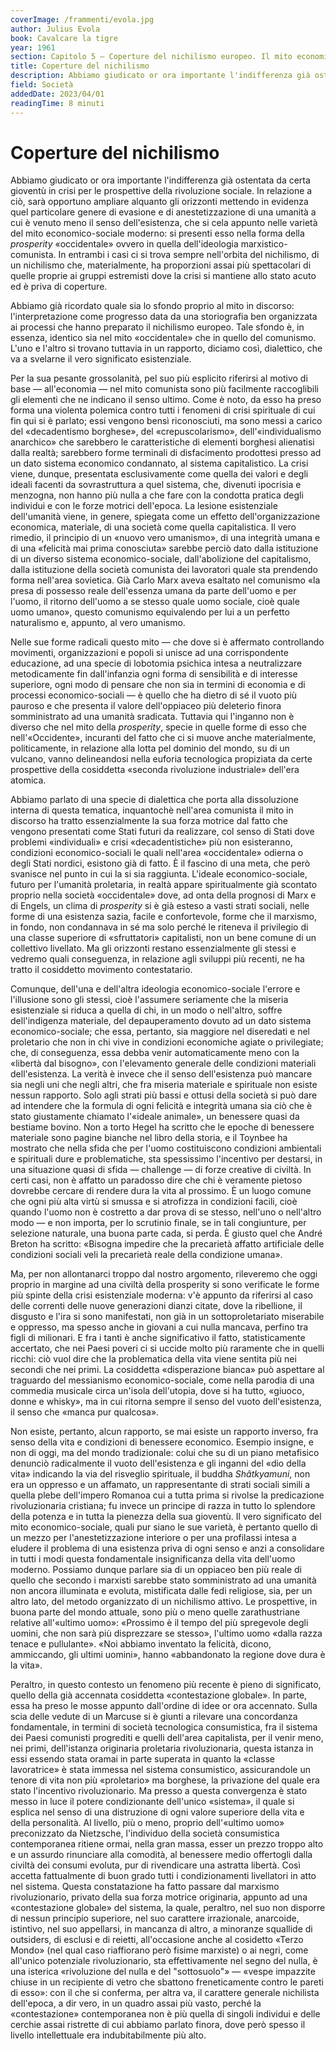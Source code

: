 ```yaml
---
coverImage: /frammenti/evola.jpg
author: Julius Evola
book: Cavalcare la tigre
year: 1961
section: Capitolo 5 — Coperture del nichilismo europeo. Il mito economico-sociale e la «contestazione»
title: Coperture del nichilismo
description: Abbiamo giudicato or ora importante l'indifferenza già ostentata da certa gioventù in crisi per le prospettive della rivoluzione sociale. In relazione a ciò, sarà opportuno ampliare alquanto gli orizzonti mettendo in evidenza quel particolare genere di evasione e di anestetizzazione di una umanità a cui è venuto meno il senso dell'esistenza, che si cela appunto nelle varietà del mito economico-sociale moderno
field: Società
addedDate: 2023/04/01
readingTime: 8 minuti
---
```


# Coperture del nichilismo

Abbiamo giudicato or ora importante l'indifferenza già ostentata da certa gioventù in crisi per le prospettive della rivoluzione sociale. In relazione a ciò, sarà opportuno ampliare alquanto gli orizzonti mettendo in evidenza quel particolare genere di evasione e di anestetizzazione di una umanità a cui è venuto meno il senso dell'esistenza, che si cela appunto nelle varietà del mito economico-sociale moderno: si presenti esso nella forma della *prosperity* «occidentale» ovvero in quella dell'ideologia marxistico-comunista. In entrambi i casi ci si trova sempre nell'orbita del nichilismo, di un nichilismo che, materialmente, ha proporzioni assai più spettacolari di quelle proprie ai gruppi estremisti dove la crisi si mantiene allo stato acuto ed è priva di coperture.

Abbiamo già ricordato quale sia lo sfondo proprio al mito in discorso: l'interpretazione come progresso data da una storiografia ben organizzata ai processi che hanno preparato il nichilismo europeo. Tale sfondo è, in essenza, identico sia nel mito «occidentale» che in quello del comunismo. L'uno e l'altro si trovano tuttavia in un rapporto, diciamo così, dialettico, che va a svelarne il vero significato esistenziale.

Per la sua pesante grossolanità, pel suo più esplicito riferirsi al motivo di base — all'economia — nel mito comunista sono più facilmente raccoglibili gli elementi che ne indicano il senso ultimo. Come è noto, da esso ha preso forma una violenta polemica contro tutti i fenomeni di crisi spirituale di cui fin qui si è parlato; essi vengono bensì riconosciuti, ma sono messi a carico del «decadentismo borghese», del «crepuscolarismo», dell'«individualismo anarchico» che sarebbero le caratteristiche di elementi borghesi alienatisi dalla realtà; sarebbero forme terminali di disfacimento prodottesi presso ad un dato sistema economico condannato, al sistema capitalistico. La crisi viene, dunque, presentata esclusivamente come quella dei valori e degli ideali facenti da sovrastruttura a quel sistema, che, divenuti ipocrisia e menzogna, non hanno più nulla a che fare con la condotta pratica degli individui e con le forze motrici dell'epoca. La lesione esistenziale dell'umanità viene, in genere, spiegata come un effetto dell'organizzazione economica, materiale, di una società come quella capitalistica. Il vero rimedio, il principio di un «nuovo vero umanismo», di una integrità umana e di una «felicità mai prima conosciuta» sarebbe perciò dato dalla istituzione di un diverso sistema economico-sociale, dall'abolizione del capitalismo, dalla istituzione della società comunista dei lavoratori quale sta prendendo forma nell'area sovietica. Già Carlo Marx aveva esaltato nel comunismo «la presa di possesso reale dell'essenza umana da parte dell'uomo e per l'uomo, il ritorno dell'uomo a se stesso quale uomo sociale, cioè quale uomo umano», questo comunismo equivalendo per lui a un perfetto naturalismo e, appunto, al vero umanismo.

Nelle sue forme radicali questo mito — che dove si è affermato controllando movimenti, organizzazioni e popoli si unisce ad una corrispondente educazione, ad una specie di lobotomia psichica intesa a neutralizzare metodicamente fin dall'infanzia ogni forma di sensibilità e di interesse superiore, ogni modo di pensare che non sia in termini di economia e di processi economico-sociali — è quello che ha dietro di sé il vuoto più pauroso e che presenta il valore dell'oppiaceo più deleterio finora somministrato ad una umanità sradicata. Tuttavia qui l'inganno non è diverso che nel mito della *prosperity*, specie in quelle forme di esso che nell'«Occidente», incuranti del fatto che ci si muove anche materialmente, politicamente, in relazione alla lotta pel dominio del mondo, su di un vulcano, vanno delineandosi nella euforia tecnologica propiziata da certe prospettive della cosiddetta «seconda rivoluzione industriale» dell'era atomica.

Abbiamo parlato di una specie di dialettica che porta alla dissoluzione interna di questa tematica, inquantochè nell'area comunista il mito in discorso ha tratto essenzialmente la sua forza motrice dal fatto che vengono presentati come Stati futuri da realizzare, col senso di Stati dove problemi «individuali» e crisi «decadentistiche» più non esisteranno, condizioni economico-sociali le quali nell'area «occidentale» odierna o degli Stati nordici, esistono già di fatto. È il fascino di una meta, che però svanisce nel punto in cui la si sia raggiunta. L'ideale economico-sociale, futuro per l'umanità proletaria, in realtà appare spiritualmente già scontato proprio nella società «occidentale» dove, ad onta della prognosi di Marx e di Engels, un clima di *prosperity* si è già esteso a vasti strati sociali, nelle forme di una esistenza sazia, facile e confortevole, forme che il marxismo, in fondo, non condannava in sé ma solo perché le riteneva il privilegio di una classe superiore di «sfruttatori» capitalisti, non un bene comune di un collettivo livellato. Ma gli orizzonti restano essenzialmente gli stessi e vedremo quali conseguenza, in relazione agli sviluppi più recenti, ne ha tratto il cosiddetto movimento contestatario.

Comunque, dell'una e dell'altra ideologia economico-sociale l'errore e l'illusione sono gli stessi, cioè l'assumere seriamente che la miseria esistenziale si riduca a quella di chi, in un modo o nell'altro, soffre dell'indigenza materiale, del depauperamento dovuto ad un dato sistema economico-sociale; che essa, pertanto, sia maggiore nel diseredati e nel proletario che non in chi vive in condizioni economiche agiate o privilegiate; che, di conseguenza, essa debba venir automaticamente meno con la «libertà dal bisogno», con l'elevamento generale delle condizioni materiali dell'esistenza. La verità è invece che il senso dell'esistenza può mancare sia negli uni che negli altri, che fra miseria materiale e spirituale non esiste nessun rapporto. Solo agli strati più bassi e ottusi della società si può dare ad intendere che la formula di ogni felicità e integrità umana sia ciò che è stato giustamente chiamato l'«ideale animale», un benessere quasi da bestiame bovino. Non a torto Hegel ha scritto che le epoche di benessere materiale sono pagine bianche nel libro della storia, e il Toynbee ha mostrato che nella sfida che per l'uomo costituiscono condizioni ambientali e spirituali dure e problematiche, sta spessissimo l'incentivo per destarsi, in una situazione quasi di sfida — challenge — di forze creative di civiltà. In certi casi, non è affatto un paradosso dire che chi è veramente pietoso dovrebbe cercare di rendere dura la vita al prossimo. È un luogo comune che ogni più alta virtù si smussa e si atrofizza in condizioni facili, cioè quando l'uomo non è costretto a dar prova di se stesso, nell'uno o nell'altro modo — e non importa, per lo scrutinio finale, se in tali congiunture, per selezione naturale, una buona parte cada, si perda. È giusto quel che André Breton ha scritto: «Bisogna impedire che la precarietà affatto artificiale delle condizioni sociali veli la precarietà reale della condizione umana».

Ma, per non allontanarci troppo dal nostro argomento, rileveremo che oggi proprio in margine ad una civiltà della prosperity si sono verificate le forme più spinte della crisi esistenziale moderna: v'è appunto da riferirsi al caso delle correnti delle nuove generazioni dianzi citate, dove la ribellione, il disgusto e l'ira si sono manifestati, non già in un sottoproletariato miserabile e oppresso, ma spesso anche in giovani a cui nulla mancava, perfino tra figli di milionari. E fra i tanti è anche significativo il fatto, statisticamente accertato, che nei Paesi poveri ci si uccide molto più raramente che in quelli ricchi: ciò vuol dire che la problematica della vita viene sentita più nei secondi che nei primi. La cosiddetta «disperazione bianca» può aspettare al traguardo del messianismo economico-sociale, come nella parodia di una commedia musicale circa un'isola dell'utopia, dove si ha tutto, «giuoco, donne e whisky», ma in cui ritorna sempre il senso del vuoto dell'esistenza, il senso che «manca pur qualcosa».

Non esiste, pertanto, alcun rapporto, se mai esiste un rapporto inverso, fra senso della vita e condizioni di benessere economico. Esempio insigne, e non di oggi, ma del mondo tradizionale: colui che su di un piano metafisico denunciò radicalmente il vuoto dell'esistenza e gli inganni del «dio della vita» indicando la via del risveglio spirituale, il buddha *Shâtkyamuni*, non era un oppresso e un affamato, un rappresentante di strati sociali simili a quella plebe dell'impero Romanoa cui a tutta prima si rivolse la predicazione rivoluzionaria cristiana; fu invece un principe di razza in tutto lo splendore della potenza e in tutta la pienezza della sua gioventù. Il vero significato del mito economico-sociale, quali pur siano le sue varietà, è pertanto quello di un mezzo per l'anestetizzazione interiore o per una profilassi intesa a eludere il problema di una esistenza priva di ogni senso e anzi a consolidare in tutti i modi questa fondamentale insignificanza della vita dell'uomo moderno. Possiamo dunque parlare sia di un oppiaceo ben più reale di quello che secondo i marxisti sarebbe stato somministrato ad una umanità non ancora illuminata e evoluta, mistificata dalle fedi religiose, sia, per un altro lato, del metodo organizzato di un nichilismo attivo. Le prospettive, in buona parte del mondo attuale, sono più o meno quelle zarathustriane relative all'«ultimo uomo»: «Prossimo è il tempo del più spregevole degli uomini, che non sarà più disprezzare se stesso», l'ultimo uomo «dalla razza tenace e pullulante». «Noi abbiamo inventato la felicità, dicono, ammiccando, gli ultimi uomini», hanno «abbandonato la regione dove dura è la vita».

Peraltro, in questo contesto un fenomeno più recente è pieno di significato, quello della già accennata cosiddetta «contestazione globale». In parte, essa ha preso le mosse appunto dall'ordine di idee or ora accennato. Sulla scia delle vedute di un Marcuse si è giunti a rilevare una concordanza fondamentale, in termini di società tecnologica consumistica, fra il sistema dei Paesi comunisti progrediti e quelli dell'area capitalista, per il venir meno, nei primi, dell'istanza originaria proletaria rivoluzionaria, questa istanza in essi essendo stata oramai in parte superata in quanto la «classe lavoratrice» è stata immessa nel sistema consumistico, assicurandole un tenore di vita non più «proletario» ma borghese, la privazione del quale era stato l'incentivo rivoluzionario. Ma presso a questa convergenza è stato messo in luce il potere condizionante dell'unico «sistema», il quale si esplica nel senso di una distruzione di ogni valore superiore della vita e della personalità. Al livello, più o meno, proprio dell'«ultimo uomo» preconizzato da Nietzsche, l'individuo della società consumistica contemporanea ritiene ormai, nella gran massa, esser un prezzo troppo alto e un assurdo rinunciare alla comodità, al benessere medio offertogli dalla civiltà dei consumi evoluta, pur di rivendicare una astratta libertà. Così accetta fattualmente di buon grado tutti i condizionamenti livellatori in atto nel sistema. Questa constatazione ha fatto passare dal marxismo rivoluzionario, privato della sua forza motrice originaria, appunto ad una «contestazione globale» del sistema, la quale, peraltro, nel suo non disporre di nessun principio superiore, nel suo carattere irrazionale, anarcoide, istintivo, nel suo appellarsi, in mancanza di altro, a minoranze squallide di outsiders, di esclusi e di reietti, all'occasione anche al cosidetto «Terzo Mondo» (nel qual caso riaffiorano però fisime marxiste) o ai negri, come all'unico potenziale rivoluzionario, sta effettivamente nel segno del nulla, è una isterica «rivoluzione del nulla e del "sottosuolo"» — «vespe impazzite chiuse in un recipiente di vetro che sbattono freneticamente contro le pareti di esso»: con il che si conferma, per altra va, il carattere generale nichilista dell'epoca, a dir vero, in un quadro assai più vasto, perché la «contestazione» contemporanea non è più quella di singoli individui e delle cerchie assai ristrette di cui abbiamo parlato finora, dove però spesso il livello intellettuale era indubitabilmente più alto.
